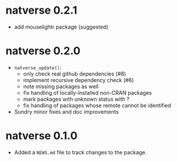 # natverse 0.2.1

* add mouselightr package (suggested)

# natverse 0.2.0

* `natverse_update()`:
  - only check real github dependencies (#8)
  - implement recursive dependency check (#6)
  - note missing packages as well
  - fix handling of locally-installed non-CRAN packages
  - mark packages with unknown status with ?
  - fix handling of packages whose remote cannot be identified
* Sundry minor fixes and doc improvements

# natverse 0.1.0

* Added a `NEWS.md` file to track changes to the package.
